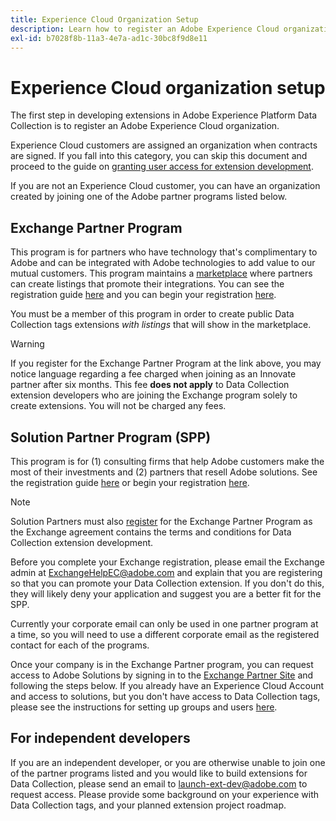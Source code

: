 ```yaml
---
title: Experience Cloud Organization Setup
description: Learn how to register an Adobe Experience Cloud organization in order to start developing extensions for Adobe Experience Platform Data Collection.
exl-id: b7028f8b-11a3-4e7a-ad1c-30bc8f9d8e11
---
```

# Experience Cloud organization setup

The first step in developing extensions in Adobe Experience Platform Data Collection is to register an Adobe Experience Cloud organization.

Experience Cloud customers are assigned an organization when contracts are signed. If you fall into this category, you can skip this document and proceed to the guide on [granting user access for extension development](./access.md).

If you are not an Experience Cloud customer, you can have an organization created by joining one of the Adobe partner programs listed below.

## Exchange Partner Program

This program is for partners who have technology that's complimentary to Adobe and can be integrated with Adobe technologies to add value to our mutual customers. This program maintains a [marketplace](https://www.adobeexchange.com/experiencecloud.html) where partners can create listings that promote their integrations. You can see the registration guide [here](https://partners.adobe.com/exchangeprogram/experiencecloud/reg-guide.html) and you can begin your registration [here](https://partners.adobe.com/exchangeprogram/experiencecloud/prereg.html).

You must be a member of this program in order to create public Data Collection tags extensions _with listings_ that will show in the marketplace.

>[!WARNING]
>
>If you register for the Exchange Partner Program at the link above, you may notice language regarding a fee charged when joining as an Innovate partner after six months. This fee **does not apply** to Data Collection extension developers who are joining the Exchange program solely to create extensions. You will not be charged any fees.

## Solution Partner Program (SPP)

This program is for (1) consulting firms that help Adobe customers make the most of their investments and (2) partners that resell Adobe solutions. See the registration guide [here](https://spark.adobe.com/page/7PKZzIJJjkcDd/) or begin your registration [here](https://solutionpartners.adobe.com/home.html).

>[!NOTE]
>
>Solution Partners must also [register](https://partners.adobe.com/exchangeprogram/experiencecloud/prereg.html) for the Exchange Partner Program as the Exchange agreement contains the terms and conditions for Data Collection extension development.
>
>Before you complete your Exchange registration, please email the Exchange admin at <ExchangeHelpEC@adobe.com> and explain that you are registering so that you can promote your Data Collection extension. If you don't do this, they will likely deny your application and suggest you are a better fit for the SPP. 
>
>Currently your corporate email can only be used in one partner program at a time, so you will need to use a different corporate email as the registered contact for each of the programs.

Once your company is in the Exchange Partner program, you can request access to Adobe Solutions by signing in to the [Exchange Partner Site](https://partners.adobe.com/exchangeprogram/experiencecloud) and following the steps below. If you already have an Experience Cloud Account and access to solutions, but you don't have access to Data Collection tags, please see the instructions for setting up groups and users [here](../../launch-reference/administration/user-permissions.md).

## For independent developers

If you are an independent developer, or you are otherwise unable to join one of the partner programs listed and you would like to build extensions for Data Collection, please send an email to launch-ext-dev@adobe.com to request access. Please provide some background on your experience with Data Collection tags, and your planned extension project roadmap.
